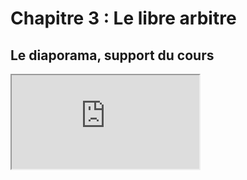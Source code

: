 # Chapitre 3 : Le libre arbitre

<!-- Question directrice : Le libre arbitre est-il une illusion ? -->

## Le diaporama, support du cours

<iframe src="https://eyssette.github.io/marp-slides/slides/2021-2022/s2-ch3.html"></iframe>

<script>subPages()</script>
